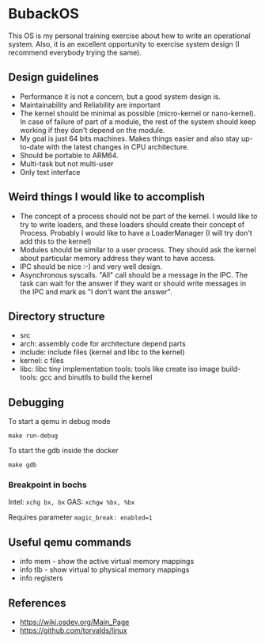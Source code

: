 # BubackOS

This OS is my personal training exercise about how to write an operational system. Also, it is an excellent opportunity to exercise system design (I recommend everybody trying the same).

## Design guidelines
* Performance it is not a concern, but a good system design is.
* Maintainability and Reliability are important
* The kernel should be minimal as possible (micro-kernel or nano-kernel). In case of failure of part of a module, the rest of the system should keep working if they don't depend on the module.
* My goal is just 64 bits machines. Makes things easier and also stay up-to-date with the latest changes in CPU architecture.
* Should be portable to ARM64.
* Multi-task but not multi-user
* Only text interface

## Weird things I would like to accomplish
* The concept of a process should not be part of the kernel. I would like to try to write loaders, and these loaders should create their concept of Process. Probably I would like to have a LoaderManager (I will try don't add this to the kernel)
* Modules should be similar to a user process. They should ask the kernel about particular memory address they want to have access.
* IPC should be nice :-) and very well design.
* Asynchronous syscalls. "All" call should be a message in the IPC. The task can wait for the answer if they want or should write messages in the IPC and mark as "I don't want the answer".

## Directory structure

* src
 * arch: assembly code for architecture depend parts
 * include: include files (kernel and libc to the kernel)
 * kernel: c files
 * libc: libc tiny implementation
tools: tools like create iso image
build-tools: gcc and binutils to build the kernel

## Debugging

To start a qemu in debug mode

    make run-debug

To start the gdb inside the docker

    make gdb

### Breakpoint in bochs

Intel: ```xchg bx, bx```
GAS: ```xchgw %bx, %bx```

Requires parameter ```magic_break: enabled=1```


## Useful qemu commands
* info mem - show the active virtual memory mappings
* info tlb - show virtual to physical memory mappings
* info registers

## References
* https://wiki.osdev.org/Main_Page
* https://github.com/torvalds/linux
